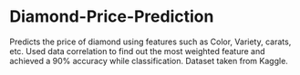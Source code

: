 # Diamond-Price-Prediction
Predicts the price of diamond using features such as Color, Variety, carats, etc. Used data correlation to find out the most weighted feature and achieved a 90% accuracy while classification. Dataset taken from Kaggle.
